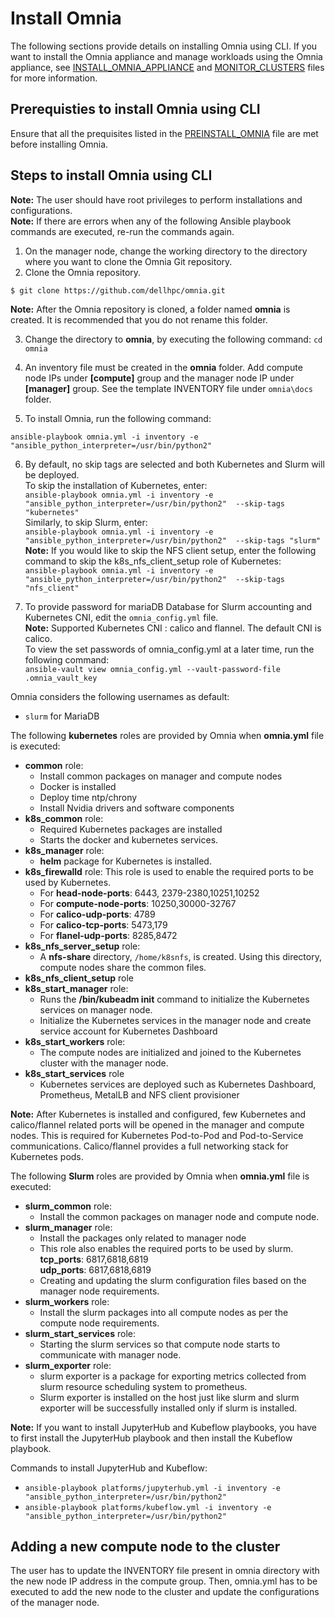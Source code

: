# Install Omnia

The following sections provide details on installing Omnia using CLI. If you want to install the Omnia appliance and manage workloads using the Omnia appliance, see [INSTALL_OMNIA_APPLIANCE](INSTALL_OMNIA_APPLIANCE.md) and [MONITOR_CLUSTERS](MONITOR_CLUSTERS.md) files for more information.

## Prerequisties to install Omnia using CLI
Ensure that all the prequisites listed in the [PREINSTALL_OMNIA](PREINSTALL_OMNIA.md) file are met before installing Omnia.

## Steps to install Omnia using CLI
__Note:__ The user should have root privileges to perform installations and configurations.  
__Note:__ If there are errors when any of the following Ansible playbook commands are executed, re-run the commands again.

1. On the manager node, change the working directory to the directory where you want to clone the Omnia Git repository.
2. Clone the Omnia repository.
``` 
$ git clone https://github.com/dellhpc/omnia.git 
```
__Note:__ After the Omnia repository is cloned, a folder named __omnia__ is created. It is recommended that you do not rename this folder.

3. Change the directory to __omnia__, by executing the following command:
   `cd omnia`

4. An inventory file must be created in the __omnia__ folder. Add compute node IPs under **[compute]** group and the manager node IP under **[manager]** group. See the template INVENTORY file under `omnia\docs` folder.

5. To install Omnia, run the following command:
```
ansible-playbook omnia.yml -i inventory -e "ansible_python_interpreter=/usr/bin/python2" 
```

6. By default, no skip tags are selected and both Kubernetes and Slurm will be deployed.  
To skip the installation of Kubernetes, enter:  
`ansible-playbook omnia.yml -i inventory -e "ansible_python_interpreter=/usr/bin/python2"  --skip-tags "kubernetes"`  
Similarly, to skip Slurm, enter:  
`ansible-playbook omnia.yml -i inventory -e "ansible_python_interpreter=/usr/bin/python2"  --skip-tags "slurm"`  
__Note:__ If you would like to skip the NFS client setup, enter the following command to skip the k8s_nfs_client_setup role of Kubernetes:  
`ansible-playbook omnia.yml -i inventory -e "ansible_python_interpreter=/usr/bin/python2"  --skip-tags "nfs_client"`

7. To provide password for mariaDB Database for Slurm accounting and Kubernetes CNI, edit the `omnia_config.yml` file.  
__Note:__ Supported Kubernetes CNI : calico and flannel. The default CNI is calico.  
To view the set passwords of omnia_config.yml at a later time, run the following command:  
`ansible-vault view omnia_config.yml --vault-password-file .omnia_vault_key`

Omnia considers the following usernames as default:
* `slurm` for MariaDB

The following __kubernetes__ roles are provided by Omnia when __omnia.yml__ file is executed:
- __common__ role:
	- Install common packages on manager and compute nodes
	- Docker is installed
	- Deploy time ntp/chrony
	- Install Nvidia drivers and software components
- **k8s_common** role: 
	- Required Kubernetes packages are installed
	- Starts the docker and kubernetes services.
- **k8s_manager** role: 
	- __helm__ package for Kubernetes is installed.
- **k8s_firewalld** role: This role is used to enable the required ports to be used by Kubernetes. 
	- For __head-node-ports__: 6443, 2379-2380,10251,10252
	- For __compute-node-ports__: 10250,30000-32767
	- For __calico-udp-ports__: 4789
	- For __calico-tcp-ports__: 5473,179
	- For __flanel-udp-ports__: 8285,8472
- **k8s_nfs_server_setup** role: 
	- A __nfs-share__ directory, `/home/k8snfs`, is created. Using this directory, compute nodes share the common files.
- **k8s_nfs_client_setup** role
- **k8s_start_manager** role: 
	- Runs the __/bin/kubeadm init__ command to initialize the Kubernetes services on manager node.
	- Initialize the Kubernetes services in the manager node and create service account for Kubernetes Dashboard
- **k8s_start_workers** role: 
	- The compute nodes are initialized and joined to the Kubernetes cluster with the manager node. 
- **k8s_start_services** role
	- Kubernetes services are deployed such as Kubernetes Dashboard, Prometheus, MetalLB and NFS client provisioner

__Note:__ After Kubernetes is installed and configured, few Kubernetes and calico/flannel related ports will be opened in the manager and compute nodes. This is required for Kubernetes Pod-to-Pod and Pod-to-Service communications. Calico/flannel provides a full networking stack for Kubernetes pods.

The following __Slurm__ roles are provided by Omnia when __omnia.yml__ file is executed:
- **slurm_common** role:
	- Install the common packages on manager node and compute node.
- **slurm_manager** role:
	- Install the packages only related to manager node
	- This role also enables the required ports to be used by slurm.  
	    **tcp_ports**: 6817,6818,6819  
		**udp_ports**: 6817,6818,6819
	- Creating and updating the slurm configuration files based on the manager node requirements.
- **slurm_workers** role:
	- Install the slurm packages into all compute nodes as per the compute node requirements.
- **slurm_start_services** role: 
	- Starting the slurm services so that compute node starts to communicate with manager node.
- **slurm_exporter** role: 
	- slurm exporter is a package for exporting metrics collected from slurm resource scheduling system to prometheus.
	- Slurm exporter is installed on the host just like slurm and slurm exporter will be successfully installed only if slurm is installed.

**Note:** If you want to install JupyterHub and Kubeflow playbooks, you have to first install the JupyterHub playbook and then install the Kubeflow playbook.

Commands to install JupyterHub and Kubeflow:
* `ansible-playbook platforms/jupyterhub.yml -i inventory -e "ansible_python_interpreter=/usr/bin/python2"`
* `ansible-playbook platforms/kubeflow.yml -i inventory -e "ansible_python_interpreter=/usr/bin/python2" `

## Adding a new compute node to the cluster

The user has to update the INVENTORY file present in omnia directory with the new node IP address in the compute group. Then, omnia.yml has to be executed to add the new node to the cluster and update the configurations of the manager node.
